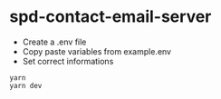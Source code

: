 # spd-contact-email-server
* Create a .env file
* Copy paste variables from example.env
* Set correct informations
```
yarn
yarn dev
```
